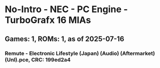# No-Intro - NEC - PC Engine - TurboGrafx 16 MIAs
## Games: 1, ROMs: 1, as of 2025-07-16

### Remute - Electronic Lifestyle (Japan) (Audio) (Aftermarket) (Unl).pce, CRC: 199ed2a4
